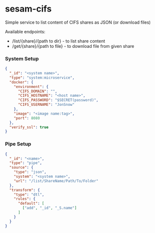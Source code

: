# sesam-cifs
Simple service to list content  of CIFS shares as JSON (or download files)

Available endpoints: 
* /list/{share}/{path to dir} - to list share content
* /get/{share}/{path to file} - to download file from given share

### System Setup

```json
{
  "_id": "<system name>",
  "type": "system:microservice",
  "docker": {
    "environment": {
      "CIFS_DOMAIN": "",
      "CIFS_HOSTNAME": "<host name>",
      "CIFS_PASSWORD": "$SECRET(password)",
      "CIFS_USERNAME": "JonSnow"
    },
    "image": "<image name:tag>",
    "port": 8080
  },
  "verify_ssl": true
}
```


### Pipe Setup
```json
{
  "_id": "<name>",
  "type": "pipe",
  "source": {
    "type": "json",
    "system": "<system name>",
    "url": "/list/ShareName/Path/To/Folder"
  },
  "transform": {
    "type": "dtl",
    "rules": {
      "default": [
        ["add", "_id", "_S.name"]
      ]
    }
  }
}
```
